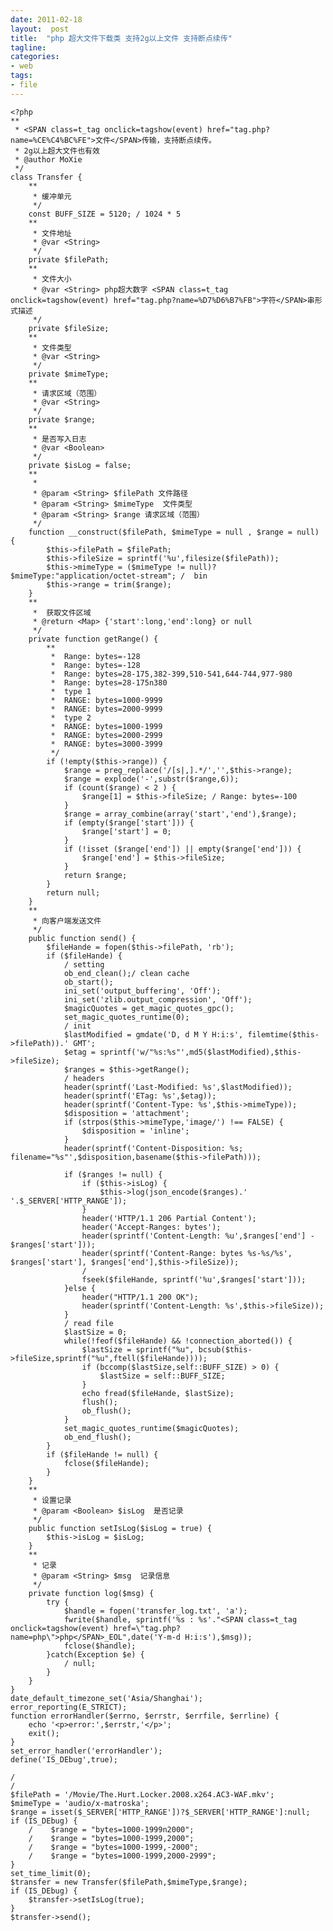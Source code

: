 ```yaml
---
date: 2011-02-18
layout:  post
title:  "php 超大文件下载类 支持2g以上文件 支持断点续传"
tagline:
categories:
- web
tags:
- file
---
```


    <?php
    **
     * <SPAN class=t_tag onclick=tagshow(event) href="tag.php?name=%CE%C4%BC%FE">文件</SPAN>传输，支持断点续传。
     * 2g以上超大文件也有效
     * @author MoXie
     */
    class Transfer {
        **
         * 缓冲单元
         */
        const BUFF_SIZE = 5120; / 1024 * 5
        **
         * 文件地址
         * @var <String>
         */
        private $filePath;
        **
         * 文件大小
         * @var <String> php超大数字 <SPAN class=t_tag onclick=tagshow(event) href="tag.php?name=%D7%D6%B7%FB">字符</SPAN>串形式描述
         */
        private $fileSize;
        **
         * 文件类型
         * @var <String>
         */
        private $mimeType;
        **
         * 请求区域（范围）
         * @var <String>
         */
        private $range;
        **
         * 是否写入日志
         * @var <Boolean>
         */
        private $isLog = false;
        **
         *
         * @param <String> $filePath 文件路径
         * @param <String> $mimeType  文件类型
         * @param <String> $range 请求区域（范围）
         */
        function __construct($filePath, $mimeType = null , $range = null) {
            $this->filePath = $filePath;
            $this->fileSize = sprintf('%u',filesize($filePath));
            $this->mimeType = ($mimeType != null)?$mimeType:"application/octet-stream"; /  bin
            $this->range = trim($range);
        }
        **
         *  获取文件区域
         * @return <Map> {'start':long,'end':long} or null
         */
        private function getRange() {
            **
             *  Range: bytes=-128
             *  Range: bytes=-128
             *  Range: bytes=28-175,382-399,510-541,644-744,977-980
             *  Range: bytes=28-175n380
             *  type 1
             *  RANGE: bytes=1000-9999
             *  RANGE: bytes=2000-9999
             *  type 2
             *  RANGE: bytes=1000-1999
             *  RANGE: bytes=2000-2999
             *  RANGE: bytes=3000-3999
             */
            if (!empty($this->range)) {
                $range = preg_replace('/[s|,].*/','',$this->range);
                $range = explode('-',substr($range,6));
                if (count($range) < 2 ) {
                    $range[1] = $this->fileSize; / Range: bytes=-100
                }
                $range = array_combine(array('start','end'),$range);
                if (empty($range['start'])) {
                    $range['start'] = 0;
                }
                if (!isset ($range['end']) || empty($range['end'])) {
                    $range['end'] = $this->fileSize;
                }
                return $range;
            }
            return null;
        }
        **
         * 向客户端发送文件
         */
        public function send() {
            $fileHande = fopen($this->filePath, 'rb');
            if ($fileHande) {
                / setting
                ob_end_clean();/ clean cache
                ob_start();
                ini_set('output_buffering', 'Off');
                ini_set('zlib.output_compression', 'Off');
                $magicQuotes = get_magic_quotes_gpc();
                set_magic_quotes_runtime(0);
                / init
                $lastModified = gmdate('D, d M Y H:i:s', filemtime($this->filePath)).' GMT';
                $etag = sprintf('w/"%s:%s"',md5($lastModified),$this->fileSize);
                $ranges = $this->getRange();
                / headers
                header(sprintf('Last-Modified: %s',$lastModified));
                header(sprintf('ETag: %s',$etag));
                header(sprintf('Content-Type: %s',$this->mimeType));
                $disposition = 'attachment';
                if (strpos($this->mimeType,'image/') !== FALSE) {
                    $disposition = 'inline';
                }
                header(sprintf('Content-Disposition: %s; filename="%s"',$disposition,basename($this->filePath)));

                if ($ranges != null) {
                    if ($this->isLog) {
                        $this->log(json_encode($ranges).' '.$_SERVER['HTTP_RANGE']);
                    }
                    header('HTTP/1.1 206 Partial Content');
                    header('Accept-Ranges: bytes');
                    header(sprintf('Content-Length: %u',$ranges['end'] - $ranges['start']));
                    header(sprintf('Content-Range: bytes %s-%s/%s', $ranges['start'], $ranges['end'],$this->fileSize));
                    /
                    fseek($fileHande, sprintf('%u',$ranges['start']));
                }else {
                    header("HTTP/1.1 200 OK");
                    header(sprintf('Content-Length: %s',$this->fileSize));
                }
                / read file
                $lastSize = 0;
                while(!feof($fileHande) && !connection_aborted()) {
                    $lastSize = sprintf("%u", bcsub($this->fileSize,sprintf("%u",ftell($fileHande))));
                    if (bccomp($lastSize,self::BUFF_SIZE) > 0) {
                        $lastSize = self::BUFF_SIZE;
                    }
                    echo fread($fileHande, $lastSize);
                    flush();
                    ob_flush();
                }
                set_magic_quotes_runtime($magicQuotes);
                ob_end_flush();
            }
            if ($fileHande != null) {
                fclose($fileHande);
            }
        }
        **
         * 设置记录
         * @param <Boolean> $isLog  是否记录
         */
        public function setIsLog($isLog = true) {
            $this->isLog = $isLog;
        }
        **
         * 记录
         * @param <String> $msg  记录信息
         */
        private function log($msg) {
            try {
                $handle = fopen('transfer_log.txt', 'a');
                fwrite($handle, sprintf('%s : %s'."<SPAN class=t_tag onclick=tagshow(event) href=\"tag.php?name=php\">php</SPAN>_EOL",date('Y-m-d H:i:s'),$msg));
                fclose($handle);
            }catch(Exception $e) {
                / null;
            }
        }
    }
    date_default_timezone_set('Asia/Shanghai');
    error_reporting(E_STRICT);
    function errorHandler($errno, $errstr, $errfile, $errline) {
        echo '<p>error:',$errstr,'</p>';
        exit();
    }
    set_error_handler('errorHandler');
    define('IS_DEbug',true);

    /
    /
    $filePath = '/Movie/The.Hurt.Locker.2008.x264.AC3-WAF.mkv';
    $mimeType = 'audio/x-matroska';
    $range = isset($_SERVER['HTTP_RANGE'])?$_SERVER['HTTP_RANGE']:null;
    if (IS_DEbug) {
        /    $range = "bytes=1000-1999n2000";
        /    $range = "bytes=1000-1999,2000";
        /    $range = "bytes=1000-1999,-2000";
        /    $range = "bytes=1000-1999,2000-2999";
    }
    set_time_limit(0);
    $transfer = new Transfer($filePath,$mimeType,$range);
    if (IS_DEbug) {
        $transfer->setIsLog(true);
    }
    $transfer->send();
